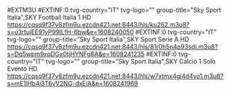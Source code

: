 #EXTM3U
#EXTINF:0 tvg-country="IT" tvg-logo="" group-title="Sky Sport Italia",SKY Football Italia 1 HD
https://cqsq9f37v8zfm9u.ezcdn421.net:8443/hls/ku262.m3u8?s=u3rtujEE91yP99lLfH-6bw&e=1608240050
#EXTINF:0 tvg-country="IT" tvg-logo="" group-title="Sky Sport Italia",SKY Sport Serie A  HD
https://cqsq9f37v8zfm9u.ezcdn421.net:8443/hls/81r0h5n4p93sdj.m3u8?s=Dq5wpm9xqDGx0tjHYNFg8A&e=1608241235
#EXTINF:0 tvg-country="IT" tvg-logo="" group-title="Sky Sport Italia",SKY Calcio 1 Solo Evento HD
https://cqsq9f37v8zfm9u.ezcdn421.net:8443/hls/w7xtmx4gj4d4yo1.m3u8?s=mE1lHb4i3T6vV2NG-dxEiA&e=1608241969
